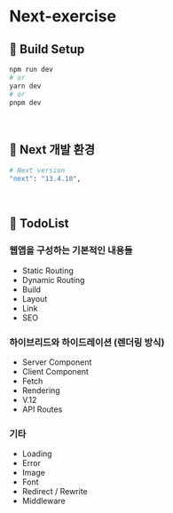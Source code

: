 # Next-exercise

## 🚩 Build Setup

```bash
npm run dev
# or
yarn dev
# or
pnpm dev
```

<br />

## 🚩 Next 개발 환경

```bash
# Next version
"next": "13.4.10",
```

<br />

## 🚩 TodoList

### 웹앱을 구성하는 기본적인 내용들

- Static Routing
- Dynamic Routing
- Build
- Layout
- Link
- SEO

### 하이브리드와 하이드레이션 (렌더링 방식)

- Server Component
- Client Component
- Fetch
- Rendering
- V.12
- API Routes

### 기타

- Loading
- Error
- Image
- Font
- Redirect / Rewrite
- Middleware
